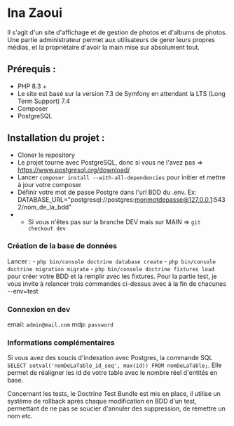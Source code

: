 # Ina Zaoui

Il s'agit d'un site d'affichage et de gestion de photos et d'albums de photos. Une partie administrateur permet aux utilisateurs de gerer leurs propres médias, et la propriétaire d'avoir la main mise sur absolument tout.

## Prérequis :
  - PHP 8.3 +
  - Le site est basé sur la version 7.3 de Symfony en attendant la LTS (Long Term Support) 7.4
  - Composer
  - PostgreSQL

## Installation du projet : 

- Cloner le repository
- Le projet tourne avec PostgreSQL, donc si vous ne l'avez pas => https://www.postgresql.org/download/
- Lancer `composer install --with-all-dependencies` pour initier et mettre à jour votre composer 
- Définir votre mot de passe Postgre dans l'url BDD du .env. Ex: DATABASE_URL="postgresql://postgres:monmotdepasse@127.0.0.1:5432/nom_de_la_bdd"
- - Si vous n'êtes pas sur la branche DEV mais sur MAIN => `git checkout dev`
 
### Création de la base de données
Lancer :
    - `php bin/console doctrine database create`
    - `php bin/console doctrine migration migrate`
    - `php bin/console doctrine fixtures load`
pour créer votre BDD et la remplir avec les fixtures.
Pour la partie test, je vous invite à relancer trois commandes ci-dessus avec à la fin de chacunes --env=test


### Connexion en dev

  email: `admin@mail.com`
  mdp: `password`

### Informations complémentaires

  Si vous avez des soucis d'indexation avec Postgres, la commande SQL `SELECT setval('nomDeLaTable_id_seq', max(id)) FROM nomDeLaTable;`. Elle permet de réaligner les id de votre table avec le nombre réel d'entités en base.

  Concernant les tests, le Doctrine Test Bundle est mis en place, il utilise un système de rollback après chaque modification en BDD d'un test, permettant de ne pas se soucier d'annuler des suppression, de remettre un nom etc.
